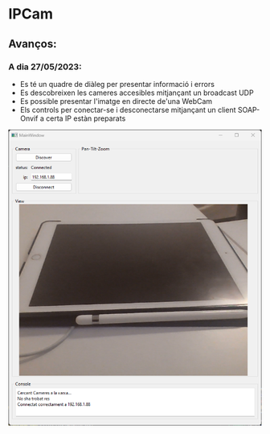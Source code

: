 # IPCam

## Avanços:

### A dia 27/05/2023:
- Es té un quadre de diàleg per presentar informació i errors
- Es descobreixen les cameres accesibles mitjançant un broadcast UDP
- Es possible presentar l'imatge en directe de'una WebCam
- Els controls per conectar-se i desconectarse mitjançant un client SOAP-Onvif a certa IP estàn preparats

<p align="center">
<img src="etc/img/UI-27-05-2023.png"  width="600" height="auto">
</p>

